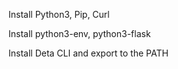 Install Python3, Pip, Curl

Install python3-env, python3-flask

Install Deta CLI and export to the PATH
